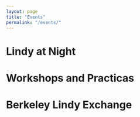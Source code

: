 ```yaml
---
layout: page
title: "Events"
permalink: "/events/"
---
```


# Lindy at Night

# Workshops and Practicas

# Berkeley Lindy Exchange
